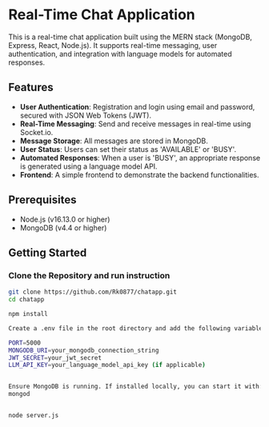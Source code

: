 # Real-Time Chat Application

This is a real-time chat application built using the MERN stack (MongoDB, Express, React, Node.js). It supports real-time messaging, user authentication, and integration with language models for automated responses.

## Features

- **User Authentication**: Registration and login using email and password, secured with JSON Web Tokens (JWT).
- **Real-Time Messaging**: Send and receive messages in real-time using Socket.io.
- **Message Storage**: All messages are stored in MongoDB.
- **User Status**: Users can set their status as 'AVAILABLE' or 'BUSY'.
- **Automated Responses**: When a user is 'BUSY', an appropriate response is generated using a language model API.
- **Frontend**: A simple frontend to demonstrate the backend functionalities.

## Prerequisites

- Node.js (v16.13.0 or higher)
- MongoDB (v4.4 or higher)

## Getting Started

### Clone the Repository and run instruction

```sh
git clone https://github.com/Rk0877/chatapp.git
cd chatapp

npm install

Create a .env file in the root directory and add the following variables:

PORT=5000
MONGODB_URI=your_mongodb_connection_string
JWT_SECRET=your_jwt_secret
LLM_API_KEY=your_language_model_api_key (if applicable)


Ensure MongoDB is running. If installed locally, you can start it with:
mongod


node server.js





